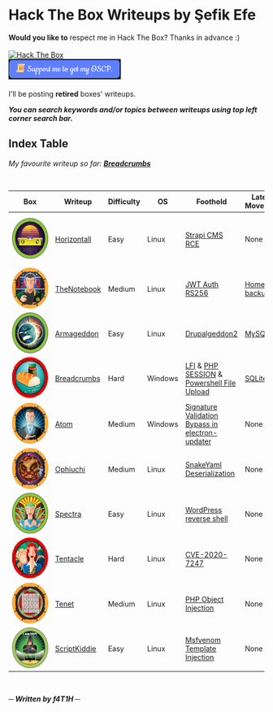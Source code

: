 # Hack The Box Writeups by Şefik Efe
__Would you like to__ respect me in Hack The Box? Thanks in advance :)<br><br>
<a href="https://app.hackthebox.com/profile/184235">
  <img src="https://www.hackthebox.eu/badge/image/184235" alt="Hack The Box">
  </img>
</a><br>
<a href=https://www.buymeacoffee.com/f4T1H21>
  <img src="https://github.com/f4T1H21/f4T1H21/blob/main/support.png" width="221" height="40" alt="Support">
  </img>
</a>
<br><br>
I'll be posting __retired__ boxes' writeups.

___You can search keywords and/or topics between writeups using top left corner search bar.___

## Index Table

_My favourite writeup so far:_ ___[Breadcrumbs](Boxes/Breadcrumbs/README.md)___

<br>

|&nbsp;&nbsp;&nbsp;&nbsp;&nbsp;&nbsp;Box&nbsp;&nbsp;&nbsp;&nbsp;&nbsp;&nbsp;|Writeup|Difficulty|OS|Foothold|Lateral Movement|Privilege Escalation|
|---|-------|----------|--|--------|----------------|--------------------|
|<a href="https://app.hackthebox.com/machines/Horizontall"><img width="80" height="80" alt="horizontall" src="src/banners/horizontall.png"></img></a>|[Horizontall](Boxes/Horizontall/README.md)|Easy|Linux|[Strapi CMS RCE](Boxes/Horizontall/README.md#foothold-strapi-cms-rce)|None|[Sudo Heap Based Bof (sudoedit)](Boxes/Horizontall/README.md#privilege-escalation) & [Laravel Exploitation (phpggc)](Boxes/Horizontall/README.md#exploiting-laravel)|
|<a href="https://app.hackthebox.com/machines/TheNotebook"><img width="80" height="80" alt="thenotebook" src="src/banners/thenotebook.png"></img></a>|[TheNotebook](Boxes/TheNotebook/README.md)|Medium|Linux|[JWT Auth RS256](Boxes/TheNotebook/README.md#rs256-signing)|[Home backup](Boxes/TheNotebook/README.md#lateral-home-backup)|[Docker Escape Overwriting RunC](Boxes/TheNotebook/README.md#privesc-docker-escape-overwriting-runc)|
|<a href="https://app.hackthebox.com/machines/Armageddon"><img width="80" height="80" alt="armageddon" src="src/banners/armageddon.png"></img></a>|[Armageddon](Boxes/Armageddon/README.md)|Easy|Linux|[Drupalgeddon2](Boxes/Armageddon/README.md#foothold-drupalgeddon-2)|[MySQL](Boxes/Armageddon/README.md#lateral-movement-mysql)|[snapd (dirty_sock)](Boxes/Armageddon/README.md#privesc-snapd-dirty_sock-cve-2019-7304)|
|<a href="https://app.hackthebox.com/machines/Breadcrumbs"><img width="80" height="80" alt="breadcrumbs" src="src/banners/breadcrumbs.png"></img></a>|[Breadcrumbs](Boxes/Breadcrumbs/README.md)|Hard|Windows|[LFI](Boxes/Breadcrumbs/README.md#lfi) & [PHP SESSION](Boxes/Breadcrumbs/README.md#php-session) & [Powershell File Upload](Boxes/Breadcrumbs/#file-upload)|[SQLite DB](Boxes/Breadcrumbs/README.md#sqlite-db)|[Reversing](Boxes/Breadcrumbs/README.md#reversing) & [SQLi](Boxes/Breadcrumbs/README.md#sqli)|
|<a href="https://app.hackthebox.com/machines/Atom"><img width="80" height="80" alt="atom" src="src/banners/atom.png"></img></a>|[Atom](Boxes/Atom/README.md)|Medium|Windows|[Signature Validation Bypass in electron-updater](Boxes/Atom/README.md#foothold-signature-validation-bypass-in-electron-updater)|None|[PortableKanban](Boxes/Atom/README.md#portablekanban) & [redis](Boxes/Atom/README.md#redis)|
|<a href="https://app.hackthebox.com/machines/Ophiuchi"><img width="80" height="80" alt="ophiuchi" src="src/banners/ophiuchi.png"></img></a>|[Ophiuchi](Boxes/Ophiuchi/README.md)|Medium|Linux|[SnakeYaml Deserialization](Boxes/Ophiuchi/README.md#foothold-snakeyaml-deserialization)|None|[WebAssembly formats](Boxes/Ophiuchi/README.md#privilege-escalation-webassembly-formats)|
|<a href="https://app.hackthebox.com/machines/Spectra"><img width="80" height="80" alt="spectra" src="src/banners/spectra.png"></img></a>|[Spectra](Boxes/Spectra/README.md)|Easy|Linux|[WordPress reverse shell](Boxes/Spectra/README.md#foothold-wordpress-reverse-shell)|None|[initctl with sudo](Boxes/Spectra/README.md#root-part)|
|<a href="https://app.hackthebox.com/machines/Tentacle"><img width="80" height="80" alt="tenet" src="src/banners/tentacle.png"></img></a>|[Tentacle](Boxes/Tentacle/README.md)|Hard|Linux|[CVE-2020-7247](Boxes/Tentacle/README.md#foothold-cve-2020-7247)|None|[Cronjob abuse](Boxes/Tentacle/README.md#escalating-admin-cronjob-abuse) & [Misconfigured keytab](Boxes/Tentacle/README.md#escalating-root-misconfigured-keytab)|
|<a href="https://app.hackthebox.com/machines/Tenet"><img width="80" height="80" alt="tenet" src="src/banners/tenet.png"></img></a>|[Tenet](Boxes/Tenet/README.md)|Medium|Linux|[PHP Object Injection](Boxes/Tenet/README.md#foothold-php-object-injection-aka-deserialization)|None|[Race Condition](Boxes/Tenet/README.md#privilege-escalation-race-condition)|
|<a href="https://app.hackthebox.com/machines/ScriptKiddie"><img width="80" height="80" alt="scriptkiddie" src="src/banners/scriptkiddie.png"></img></a>|[ScriptKiddie](Boxes/ScriptKiddie/README.md)|Easy|Linux|[Msfvenom Template Injection](Boxes/ScriptKiddie/README.md#exploiting-and-getting-a-shell)|None|[msfconsole with sudo](Boxes/ScriptKiddie/README.md#privilege-escalation-to-root)|

<br>

___─ Written by f4T1H ─___
